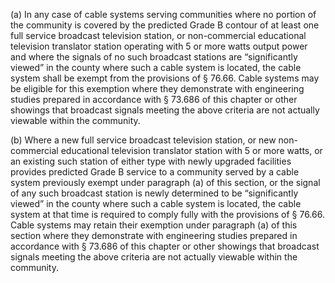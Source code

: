 (a) In any case of cable systems serving communities where no portion of the community is covered by the predicted Grade B contour of at least one full service broadcast television station, or non-commercial educational television translator station operating with 5 or more watts output power and where the signals of no such broadcast stations are “significantly viewed” in the county where such a cable system is located, the cable system shall be exempt from the provisions of § 76.66. Cable systems may be eligible for this exemption where they demonstrate with engineering studies prepared in accordance with § 73.686 of this chapter or other showings that broadcast signals meeting the above criteria are not actually viewable within the community.

(b) Where a new full service broadcast television station, or new non-commercial educational television translator station with 5 or more watts, or an existing such station of either type with newly upgraded facilities provides predicted Grade B service to a community served by a cable system previously exempt under paragraph (a) of this section, or the signal of any such broadcast station is newly determined to be “significantly viewed” in the county where such a cable system is located, the cable system at that time is required to comply fully with the provisions of § 76.66. Cable systems may retain their exemption under paragraph (a) of this section where they demonstrate with engineering studies prepared in accordance with § 73.686 of this chapter or other showings that broadcast signals meeting the above criteria are not actually viewable within the community.

